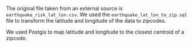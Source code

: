 The original file taken from an external source is `earthquake_risk_lat_lon.csv`. 
We used the `earthquake_lat_lon_to_zip.sql` file to transform the latitude and longitude of the
data to zipcodes.

We used Postgis to map latitude and longitude to the closest centroid of a zipcode.